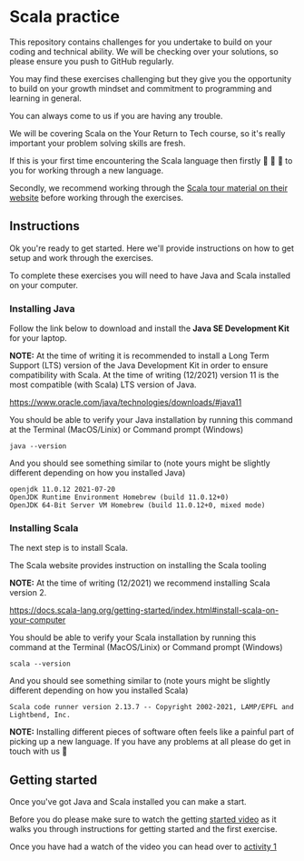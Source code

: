 # Scala practice

This repository contains challenges for you undertake to build on your coding and technical ability. We will be checking over your solutions, so please ensure you push to GitHub regularly.

You may find these exercises challenging but they give you the opportunity to build on your growth mindset and commitment to programming and learning in general. 

You can always come to us if you are having any trouble.

We will be covering Scala on the Your Return to Tech course, so it's really important your problem solving skills are fresh.

If this is your first time encountering the Scala language then firstly 🙌 🙌 🙌 to you for working through a new language. 

Secondly, we recommend working through the [Scala tour material on their website](https://docs.scala-lang.org/tour/tour-of-scala.html) before working through the exercises.

## Instructions

Ok you're ready to get started. Here we'll provide instructions on how to get setup and work through the exercises.

To complete these exercises you will need to have Java and Scala installed on your computer.

### Installing Java

Follow the link below to download and install the **Java SE Development Kit** for your laptop. 

**NOTE:** At the time of writing it is recommended to install a Long Term Support (LTS) version of the Java Development Kit in order to ensure compatibility with Scala. At the time of writing (12/2021) version 11 is the most compatible (with Scala) LTS version of Java.  

https://www.oracle.com/java/technologies/downloads/#java11

You should be able to verify your Java installation by running this command at the Terminal (MacOS/Linix) or Command prompt (Windows)

```
java --version
```

And you should see something similar to (note yours might be slightly different depending on how you installed Java)

```
openjdk 11.0.12 2021-07-20
OpenJDK Runtime Environment Homebrew (build 11.0.12+0)
OpenJDK 64-Bit Server VM Homebrew (build 11.0.12+0, mixed mode)
```

### Installing Scala

The next step is to install Scala. 

The Scala website provides instruction on installing the Scala tooling

**NOTE:** At the time of writing (12/2021) we recommend installing Scala version 2.

https://docs.scala-lang.org/getting-started/index.html#install-scala-on-your-computer

You should be able to verify your Scala installation by running this command at the Terminal (MacOS/Linix) or Command prompt (Windows)

```
scala --version
```

And you should see something similar to (note yours might be slightly different depending on how you installed Scala)

```
Scala code runner version 2.13.7 -- Copyright 2002-2021, LAMP/EPFL and Lightbend, Inc.
```

**NOTE:** Installing different pieces of software often feels like a painful part of picking up a new language. If you have any problems at all please do get in touch with us 🙂

## Getting started

Once you've got Java and Scala installed you can make a start.

Before you do please make sure to watch the getting [started video](TBC) as it walks you through instructions for getting started and the first exercise.

Once you have had a watch of the video you can head over to [activity 1](./docs/activity_1.md)









